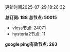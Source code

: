 更新时间2025-07-29 18:26:32

**总订阅: 188**
**总节点: 50015**
- vless节点: 24071
- hysteria2节点: 11

**google ping有效节点: 263**

